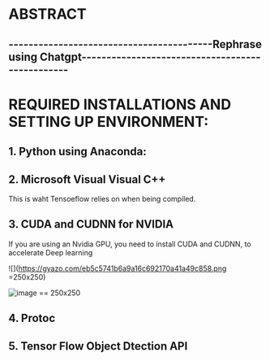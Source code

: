 # ABSTRACT



## -----------------------------------------Rephrase using Chatgpt------------------------------------------------

# REQUIRED INSTALLATIONS AND SETTING UP ENVIRONMENT:

## 1. Python using Anaconda:

## 2. Microsoft Visual Visual C++ 
This is waht Tensoeflow relies on when being compiled.

## 3. CUDA and CUDNN for NVIDIA
If you are using an Nvidia GPU, you need to install CUDA and CUDNN, to accelerate Deep learning 


![](https://gyazo.com/eb5c5741b6a9a16c692170a41a49c858.png =250x250)

![image](https://github.com/ramgopalputta/Sign_Language_Detection_Using_Tensorflow/assets/114395443/0676a91b-9fc2-4af8-8f99-c8bd11c677ec) == 250x250


## 4. Protoc

## 5. Tensor Flow Object Dtection API

